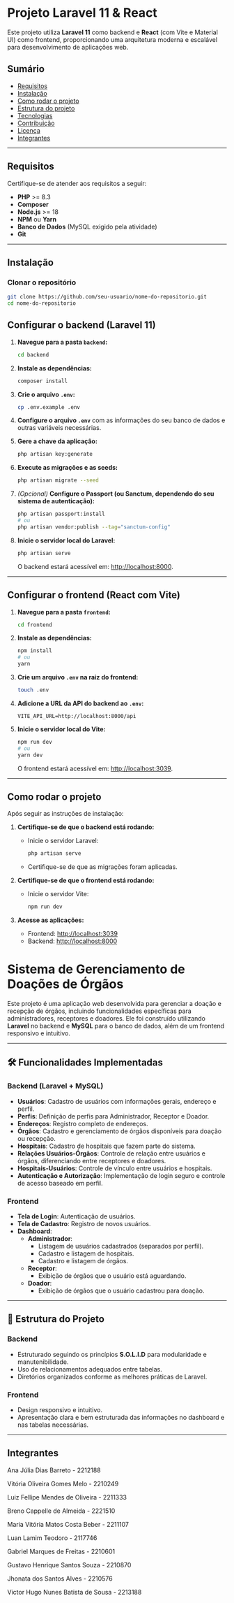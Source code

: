 # Projeto Laravel 11 & React

Este projeto utiliza **Laravel 11** como backend e **React** (com Vite e Material UI) como frontend, proporcionando uma arquitetura moderna e escalável para desenvolvimento de aplicações web.

## Sumário

- [Requisitos](#requisitos)
- [Instalação](#instalação)
- [Como rodar o projeto](#como-rodar-o-projeto)
- [Estrutura do projeto](#estrutura-do-projeto)
- [Tecnologias](#tecnologias)
- [Contribuição](#contribuição)
- [Licença](#licença)
- [Integrantes](#integrantes)

---

## Requisitos

Certifique-se de atender aos requisitos a seguir:

- **PHP** >= 8.3
- **Composer**
- **Node.js** >= 18
- **NPM** ou **Yarn**
- **Banco de Dados** (MySQL exigido pela atividade)
- **Git**

---

## Instalação

### Clonar o repositório

```bash
git clone https://github.com/seu-usuario/nome-do-repositorio.git
cd nome-do-repositorio
```
## Configurar o backend (Laravel 11)

1. **Navegue para a pasta `backend`:**

    ```bash
    cd backend
    ```

2. **Instale as dependências:**

    ```bash
    composer install
    ```

3. **Crie o arquivo `.env`:**

    ```bash
    cp .env.example .env
    ```

4. **Configure o arquivo `.env`** com as informações do seu banco de dados e outras variáveis necessárias.

5. **Gere a chave da aplicação:**

    ```bash
    php artisan key:generate
    ```

6. **Execute as migrações e as seeds:**

    ```bash
    php artisan migrate --seed
    ```

7. *(Opcional)* **Configure o Passport (ou Sanctum, dependendo do seu sistema de autenticação):**

    ```bash
    php artisan passport:install
    # ou
    php artisan vendor:publish --tag="sanctum-config"
    ```

8. **Inicie o servidor local do Laravel:**

    ```bash
    php artisan serve
    ```

    O backend estará acessível em: [http://localhost:8000](http://localhost:8000).

---

## Configurar o frontend (React com Vite)

1. **Navegue para a pasta `frontend`:**

    ```bash
    cd frontend
    ```

2. **Instale as dependências:**

    ```bash
    npm install
    # ou
    yarn
    ```

3. **Crie um arquivo `.env` na raiz do frontend:**

    ```bash
    touch .env
    ```

4. **Adicione a URL da API do backend ao `.env`:**

    ```env
    VITE_API_URL=http://localhost:8000/api
    ```

5. **Inicie o servidor local do Vite:**

    ```bash
    npm run dev
    # ou
    yarn dev
    ```

    O frontend estará acessível em: [http://localhost:3039](http://localhost:3039).

---

## Como rodar o projeto

Após seguir as instruções de instalação:

1. **Certifique-se de que o backend está rodando:**

    - Inicie o servidor Laravel:
      ```bash
      php artisan serve
      ```
    - Certifique-se de que as migrações foram aplicadas.

2. **Certifique-se de que o frontend está rodando:**

    - Inicie o servidor Vite:
      ```bash
      npm run dev
      ```

3. **Acesse as aplicações:**
    - Frontend: [http://localhost:3039](http://localhost:3039)
    - Backend: [http://localhost:8000](http://localhost:8000)



# Sistema de Gerenciamento de Doações de Órgãos

Este projeto é uma aplicação web desenvolvida para gerenciar a doação e recepção de órgãos, incluindo funcionalidades específicas para administradores, receptores e doadores. Ele foi construído utilizando **Laravel** no backend e **MySQL** para o banco de dados, além de um frontend responsivo e intuitivo.

---

## 🛠 Funcionalidades Implementadas

### Backend (Laravel + MySQL)
- **Usuários**: Cadastro de usuários com informações gerais, endereço e perfil.
- **Perfis**: Definição de perfis para Administrador, Receptor e Doador.
- **Endereços**: Registro completo de endereços.
- **Órgãos**: Cadastro e gerenciamento de órgãos disponíveis para doação ou recepção.
- **Hospitais**: Cadastro de hospitais que fazem parte do sistema.
- **Relações Usuários-Órgãos**: Controle de relação entre usuários e órgãos, diferenciando entre receptores e doadores.
- **Hospitais-Usuários**: Controle de vínculo entre usuários e hospitais.
- **Autenticação e Autorização**: Implementação de login seguro e controle de acesso baseado em perfil.

### Frontend
- **Tela de Login**: Autenticação de usuários.
- **Tela de Cadastro**: Registro de novos usuários.
- **Dashboard**:
  - **Administrador**:
    - Listagem de usuários cadastrados (separados por perfil).
    - Cadastro e listagem de hospitais.
    - Cadastro e listagem de órgãos.
  - **Receptor**:
    - Exibição de órgãos que o usuário está aguardando.
  - **Doador**:
    - Exibição de órgãos que o usuário cadastrou para doação.

---

## 📂 Estrutura do Projeto

### Backend
- Estruturado seguindo os princípios **S.O.L.I.D** para modularidade e manutenibilidade.
- Uso de relacionamentos adequados entre tabelas.
- Diretórios organizados conforme as melhores práticas de Laravel.

### Frontend
- Design responsivo e intuitivo.
- Apresentação clara e bem estruturada das informações no dashboard e nas tabelas necessárias.

---

## Integrantes

Ana Júlia Dias Barreto - 2212188

Vitória Oliveira Gomes Melo - 2210249 

Luiz Fellipe Mendes de Oliveira - 2211333 

Breno Cappelle de Almeida - 2221510 

Maria Vitória Matos Costa Beber - 2211107

Luan Lamim Teodoro - 2117746

Gabriel Marques de Freitas - 2210601

Gustavo Henrique Santos Souza - 2210870

Jhonata dos Santos Alves - 2210576

Victor Hugo Nunes Batista de Sousa - 2213188